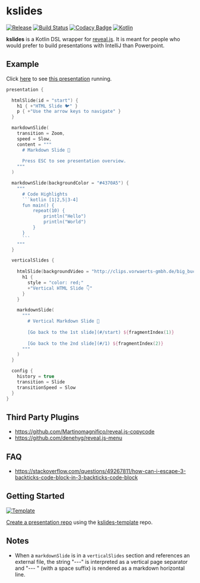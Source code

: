 # kslides

[![Release](https://jitpack.io/v/pambrose/kslides.svg)](https://jitpack.io/#pambrose/kslides)
[![Build Status](https://travis-ci.org/pambrose/kslides.svg?branch=master)](https://travis-ci.org/pambrose/kslides)
[![Codacy Badge](https://app.codacy.com/project/badge/Grade/701fc37a847042d2ae2cd6e80075ff6f)](https://www.codacy.com/gh/pambrose/kslides/dashboard?utm_source=github.com&amp;utm_medium=referral&amp;utm_content=pambrose/kslides&amp;utm_campaign=Badge_Grade)
[![Kotlin](https://img.shields.io/badge/%20language-Kotlin-red.svg)](https://kotlinlang.org/)


**kslides** is a Kotlin DSL wrapper for [reveal.js](https://revealjs.com). It is meant for people who would prefer to
build presentations with IntelliJ than Powerpoint.

## Example

Click [here](https://kslides-readme.herokuapp.com) to see [this presentation](src/main/kotlin/Simple.kt) running.

```kotlin
presentation {

  htmlSlide(id = "start") {
    h1 { +"HTML Slide 🐦" }
    p { +"Use the arrow keys to navigate" }
  }

  markdownSlide(
    transition = Zoom,
    speed = Slow,
    content = """
      # Markdown Slide 🍒 
      
      Press ESC to see presentation overview.
    """
  )

  markdownSlide(backgroundColor = "#4370A5") {
    """
      # Code Highlights    
      ```kotlin [1|2,5|3-4]
      fun main() {
          repeat(10) {
              println("Hello")
              println("World")
          }
      }
      ```
    """
  }

  verticalSlides {
    
    htmlSlide(backgroundVideo = "http://clips.vorwaerts-gmbh.de/big_buck_bunny.mp4") {
      h1 {
        style = "color: red;"
        +"Vertical HTML Slide 👇"
      }
    }

    markdownSlide(
      """
        # Vertical Markdown Slide 🦊 
        
        [Go back to the 1st slide](#/start) ${fragmentIndex(1)}
      
        [Go back to the 2nd slide](#/1) ${fragmentIndex(2)}
      """
    )
  }

  config {
    history = true
    transition = Slide
    transitionSpeed = Slow
  }
}
```

## Third Party Plugins

* https://github.com/Martinomagnifico/reveal.js-copycode
* https://github.com/denehyg/reveal.js-menu

## FAQ

* https://stackoverflow.com/questions/49267811/how-can-i-escape-3-backticks-code-block-in-3-backticks-code-block

## Getting Started

[![Template](https://img.shields.io/badge/kslides-template-blue?logo=github)](https://github.com/pambrose/kslides-template/generate)

[Create a presentation repo](https://github.com/pambrose/kslides-template/generate) using
the [kslides-template](https://github.com/pambrose/kslides-template) repo.

## Notes

* When a `markdownSlide` is in a `verticalSlides` section and references an external file, the string "---"
  is interpreted as a vertical page separator and "--- " (with a space suffix) is rendered as a markdown horizontal
  line. 
